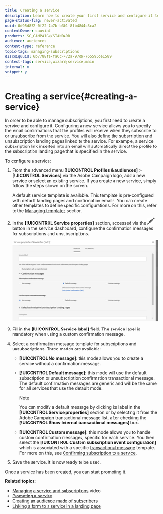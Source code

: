 ```yaml
---
title: Creating a service
description: Learn how to create your first service and configure it to send email confirmations to your subscribers.
page-status-flag: never-activated
uuid: 0d95d852-0f22-4b7b-b301-8fb4844c3ca2
contentOwner: sauviat
products: SG_CAMPAIGN/STANDARD
audience: audiences
content-type: reference
topic-tags: managing-subscriptions
discoiquuid: 6b7788fe-fa6c-472a-97db-765595ce1589
context-tags: service,wizard;service,main
internal: n
snippet: y
---
```


# Creating a service{#creating-a-service}

In order to be able to manage subscriptions, you first need to create a service and configure it. Configuring a new service allows you to specify the email confirmations that the profiles will receive when they subscribe to or unsubscribe from the service. You will also define the subscription and unsubscription landing pages linked to the service. For example, a service subscription link inserted into an email will automatically direct the profile to the subscription landing page that is specified in the service.

To configure a service:

1. From the advanced menu **[!UICONTROL Profiles & audiences]** > **[!UICONTROL Services]** via the Adobe Campaign logo, add a new service or select an existing service. If you create a new service, simply follow the steps shown on the screen.

   A default service template is available. This template is pre-configured with default landing pages and confirmation emails. You can create other templates to define specific configurations. For more on this, refer to the [Managing templates](../../start/using/about-templates.md) section.

1. In the **[!UICONTROL Service properties]** section, accessed via the ![](assets/edit_darkgrey-24px.png) button in the service dashboard, configure the confirmation messages for subscriptions and unsubscriptions.

   ![](assets/lp_service_parameters.png)

1. Fill in the **[!UICONTROL Service label]** field. The service label is mandatory when using a custom confirmation message.

1. Select a confirmation message template for subscriptions and unsubscriptions. Three modes are available:

    * **[!UICONTROL No message]**: this mode allows you to create a service without a confirmation message.
    * **[!UICONTROL Default message]**: this mode will use the default subscription or unsubscription confirmation transactional message. The default confirmation messages are generic and will be the same for all services that use the default mode.

        >[!NOTE]
        >
        >You can modify a default message by clicking its label in the **[!UICONTROL Service properties]** section or by selecting it from the Adobe Campaign transactional message list, after checking the **[!UICONTROL Show internal transactional messages]** box.

    * **[!UICONTROL Custom message]**: this mode allows you to handle custom confirmation messages, specific for each service. You then select the **[!UICONTROL Custom subscription event configuration]** which is associated with a specific [transactional message](../../channels/using/about-transactional-messaging.md) template. For more on this, see [Confirming subscription to a service](../../audiences/using/confirming-subscription-to-a-service.md).

1. Save the service. It is now ready to be used.

Once a service has been created, you can start promoting it.

**Related topics:**

* [Managing a service and subscriptions](https://helpx.adobe.com/campaign/kt/acs/using/acs-services-and-subscriptions-feature-video-use.html) video
* [Promoting a service](../../audiences/using/promoting-a-service.md)
* [Creating an audience made of subscribers](../../audiences/using/creating-audiences.md#creating-list-audiences)
* [Linking a form to a service in a landing page](../../channels/using/designing-a-landing-page.md#linking-a-form-to-a-service)

